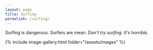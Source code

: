 ```yaml
---
layout: page
title: Surfing
permalink: /surfing/
---
```


Surfing is dangerous. Surfers are mean.
*Don't try surfing. It's horrible.*

{% include image-gallery.html folder="/assets/images" %}

<style>
  .image-gallery {overflow: auto; margin-left: -1%!important;}
  .image-gallery a {float: left; display: block; margin: 0 0 1% 1%; width: 19%; text-align: center; text-decoration: none!important;}
  .image-gallery a span {display: block; text-overflow: ellipsis; overflow: hidden; white-space: nowrap; padding: 3px 0;}
  .image-gallery a img {width: 100%; display: block;}
</style>
